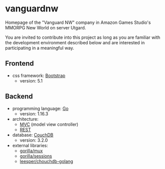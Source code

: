 # vanguardnw

Homepage of the "Vanguard NW" company in Amazon Games Studio's MMORPG New World on server Utgard.

You are invited to contribute into this project as long as you are familiar with the development environment described below and are interested in participating in a meaningful way. 
## Frontend
- css framework: [Bootstrap](https://getbootstrap.com/docs/5.1/getting-started/introduction/)
    - version: 5.1
## Backend
- programming language: [Go](https://go.dev/)
    - version: 1.16.3
- architecture: 
    - [MVC](https://en.wikipedia.org/wiki/Model%E2%80%93view%E2%80%93controller) (model view controller)
    - [REST](https://en.wikipedia.org/wiki/Representational_state_transfer)
- database: [CouchDB](http://couchdb.apache.org/)
    - version: 3.2.0
- external libraries:
    - [gorilla/mux](https://github.com/gorilla/mux)
    - [gorilla/sessions](https://github.com/gorilla/sessions)
    - [leesper/chouchdb-golang](https://github.com/leesper/couchdb-golang)
